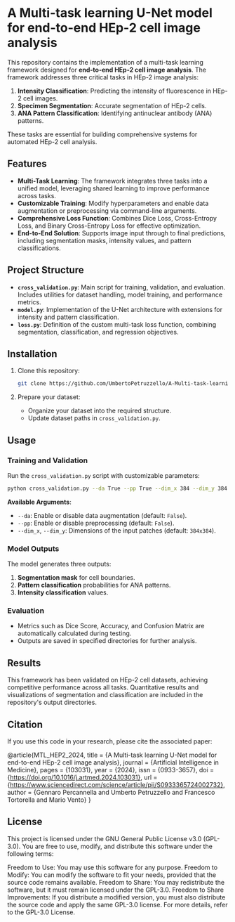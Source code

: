 
# A Multi-task learning U-Net model for end-to-end HEp-2 cell image analysis

This repository contains the implementation of a multi-task learning framework designed for **end-to-end HEp-2 cell image analysis**. The framework addresses three critical tasks in HEp-2 image analysis:

1. **Intensity Classification**: Predicting the intensity of fluorescence in HEp-2 cell images.
2. **Specimen Segmentation**: Accurate segmentation of HEp-2 cells.
3. **ANA Pattern Classification**: Identifying antinuclear antibody (ANA) patterns.

These tasks are essential for building comprehensive systems for automated HEp-2 cell analysis.

## Features

- **Multi-Task Learning**: The framework integrates three tasks into a unified model, leveraging shared learning to improve performance across tasks.
- **Customizable Training**: Modify hyperparameters and enable data augmentation or preprocessing via command-line arguments.
- **Comprehensive Loss Function**: Combines Dice Loss, Cross-Entropy Loss, and Binary Cross-Entropy Loss for effective optimization.
- **End-to-End Solution**: Supports image input through to final predictions, including segmentation masks, intensity values, and pattern classifications.

## Project Structure

- **`cross_validation.py`**: Main script for training, validation, and evaluation. Includes utilities for dataset handling, model training, and performance metrics.
- **`model.py`**: Implementation of the U-Net architecture with extensions for intensity and pattern classification.
- **`loss.py`**: Definition of the custom multi-task loss function, combining segmentation, classification, and regression objectives.

## Installation

1. Clone this repository:
   ```bash
   git clone https://github.com/UmbertoPetruzzello/A-Multi-task-learning-U-Net-model-for-end-to-end-HEp-2-cell-image-analysis.git
   ```

2. Prepare your dataset:
   - Organize your dataset into the required structure.
   - Update dataset paths in `cross_validation.py`.

## Usage

### Training and Validation

Run the `cross_validation.py` script with customizable parameters:
```bash
python cross_validation.py --da True --pp True --dim_x 384 --dim_y 384
```

**Available Arguments**:
- `--da`: Enable or disable data augmentation (default: `False`).
- `--pp`: Enable or disable preprocessing (default: `False`).
- `--dim_x`, `--dim_y`: Dimensions of the input patches (default: `384x384`).

### Model Outputs

The model generates three outputs:
1. **Segmentation mask** for cell boundaries.
2. **Pattern classification** probabilities for ANA patterns.
3. **Intensity classification** values.

### Evaluation

- Metrics such as Dice Score, Accuracy, and Confusion Matrix are automatically calculated during testing.
- Outputs are saved in specified directories for further analysis.

## Results

This framework has been validated on HEp-2 cell datasets, achieving competitive performance across all tasks. Quantitative results and visualizations of segmentation and classification are included in the repository's output directories.

## Citation

If you use this code in your research, please cite the associated paper:

@article{MTL_HEP2_2024, 
title = {A Multi-task learning U-Net model for end-to-end HEp-2 cell image analysis},
journal = {Artificial Intelligence in Medicine},
pages = {103031},
year = {2024},
issn = {0933-3657},
doi = {https://doi.org/10.1016/j.artmed.2024.103031},
url = {https://www.sciencedirect.com/science/article/pii/S0933365724002732},
author = {Gennaro Percannella and Umberto Petruzzello and Francesco Tortorella and Mario Vento}
}


## License

This project is licensed under the GNU General Public License v3.0 (GPL-3.0). You are free to use, modify, and distribute this software under the following terms:

Freedom to Use: You may use this software for any purpose.
Freedom to Modify: You can modify the software to fit your needs, provided that the source code remains available.
Freedom to Share: You may redistribute the software, but it must remain licensed under the GPL-3.0.
Freedom to Share Improvements: If you distribute a modified version, you must also distribute the source code and apply the same GPL-3.0 license.
For more details, refer to the GPL-3.0 License.